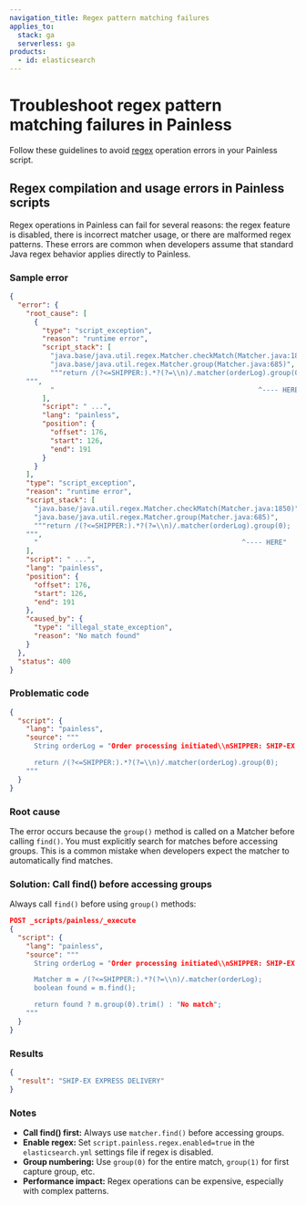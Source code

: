 ```yaml
---
navigation_title: Regex pattern matching failures
applies_to:
  stack: ga
  serverless: ga
products:
  - id: elasticsearch
---
```


# Troubleshoot regex pattern matching failures in Painless

Follow these guidelines to avoid [regex](elasticsearch://reference/scripting-languages/painless/painless-regexes.md) operation errors in your Painless script.

## Regex compilation and usage errors in Painless scripts

Regex operations in Painless can fail for several reasons: the regex feature is disabled, there is incorrect matcher usage, or there are malformed regex patterns. These errors are common when developers assume that standard Java regex behavior applies directly to Painless.

### Sample error

```json
{
  "error": {
    "root_cause": [
      {
        "type": "script_exception",
        "reason": "runtime error",
        "script_stack": [
          "java.base/java.util.regex.Matcher.checkMatch(Matcher.java:1850)",
          "java.base/java.util.regex.Matcher.group(Matcher.java:685)",
          """return /(?<=SHIPPER:).*?(?=\\n)/.matcher(orderLog).group(0);
    """,
          "                                                  ^---- HERE"
        ],
        "script": " ...",
        "lang": "painless",
        "position": {
          "offset": 176,
          "start": 126,
          "end": 191
        }
      }
    ],
    "type": "script_exception",
    "reason": "runtime error",
    "script_stack": [
      "java.base/java.util.regex.Matcher.checkMatch(Matcher.java:1850)",
      "java.base/java.util.regex.Matcher.group(Matcher.java:685)",
      """return /(?<=SHIPPER:).*?(?=\\n)/.matcher(orderLog).group(0);
    """,
      "                                                  ^---- HERE"
    ],
    "script": " ...",
    "lang": "painless",
    "position": {
      "offset": 176,
      "start": 126,
      "end": 191
    },
    "caused_by": {
      "type": "illegal_state_exception",
      "reason": "No match found"
    }
  },
  "status": 400
}
```

### Problematic code

```json
{
  "script": {
    "lang": "painless",
    "source": """
      String orderLog = "Order processing initiated\\nSHIPPER: SHIP-EX EXPRESS DELIVERY\\nTracking number generated";

      return /(?<=SHIPPER:).*?(?=\\n)/.matcher(orderLog).group(0);
    """
  }
}
```

### Root cause

The error occurs because the `group()` method is called on a Matcher before calling `find()`. You must explicitly search for matches before accessing groups. This is a common mistake when developers expect the matcher to automatically find matches.

### Solution: Call find() before accessing groups

Always call `find()` before using `group()` methods:

```json
POST _scripts/painless/_execute
{
  "script": {
    "lang": "painless",
    "source": """
      String orderLog = "Order processing initiated\\nSHIPPER: SHIP-EX EXPRESS DELIVERY\\nTracking number generated";

      Matcher m = /(?<=SHIPPER:).*?(?=\\n)/.matcher(orderLog);
      boolean found = m.find();

      return found ? m.group(0).trim() : "No match";
    """
  }
}
```

### Results

```json
{
  "result": "SHIP-EX EXPRESS DELIVERY"
}
```

### Notes

* **Call find() first:** Always use `matcher.find()` before accessing groups.  
* **Enable regex:** Set `script.painless.regex.enabled=true` in the `elasticsearch.yml` settings file if regex is disabled.  
* **Group numbering:** Use `group(0)` for the entire match, `group(1)` for first capture group, etc.  
* **Performance impact:** Regex operations can be expensive, especially with complex patterns.




